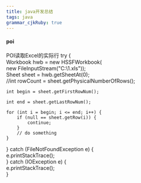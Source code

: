 ```yaml
---
title: java开发总结
tags: java
grammar_cjkRuby: true
---
```


#### poi
POI读取Excel的实际行
try {  
    Workbook hwb = new HSSFWorkbook(  
            new FileInputStream("C:\\1.xls"));  
    Sheet sheet = hwb.getSheetAt(0);  
    //int rowCount = sheet.getPhysicalNumberOfRows();  
  
    int begin = sheet.getFirstRowNum();  
  
    int end = sheet.getLastRowNum();  
  
    for (int i = begin; i <= end; i++) {  
        if (null == sheet.getRow(i)) {  
            continue;  
        }  
        // do something  
    }  
} catch (FileNotFoundException e) {  
    e.printStackTrace();  
} catch (IOException e) {  
    e.printStackTrace();  
}  